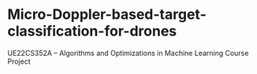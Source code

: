 # Micro-Doppler-based-target-classification-for-drones
UE22CS352A – Algorithms and Optimizations in Machine Learning Course Project 
